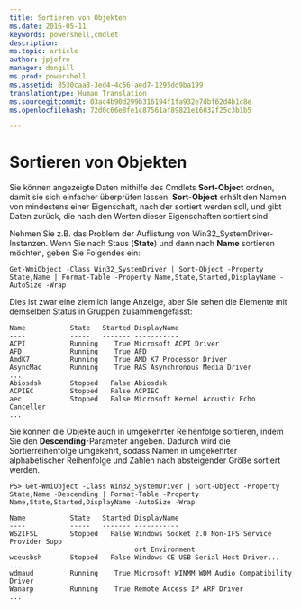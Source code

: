 ```yaml
---
title: Sortieren von Objekten
ms.date: 2016-05-11
keywords: powershell,cmdlet
description: 
ms.topic: article
author: jpjofre
manager: dongill
ms.prod: powershell
ms.assetid: 8530caa8-3ed4-4c56-aed7-1295dd9ba199
translationtype: Human Translation
ms.sourcegitcommit: 03ac4b90d299b316194f1fa932e7dbf62d4b1c8e
ms.openlocfilehash: 72d0c66e8fe1c87561af89821e16032f25c3b1b5

---
```


# Sortieren von Objekten
Sie können angezeigte Daten mithilfe des Cmdlets **Sort\-Object** ordnen, damit sie sich einfacher überprüfen lassen. **Sort\-Object** erhält den Namen von mindestens einer Eigenschaft, nach der sortiert werden soll, und gibt Daten zurück, die nach den Werten dieser Eigenschaften sortiert sind.

Nehmen Sie z.B. das Problem der Auflistung von Win32\_SystemDriver-Instanzen. Wenn Sie nach Staus (**State**) und dann nach **Name** sortieren möchten, geben Sie Folgendes ein:

```
Get-WmiObject -Class Win32_SystemDriver | Sort-Object -Property State,Name | Format-Table -Property Name,State,Started,DisplayName -AutoSize -Wrap
```

Dies ist zwar eine ziemlich lange Anzeige, aber Sie sehen die Elemente mit demselben Status in Gruppen zusammengefasst:

```
Name           State   Started DisplayName
----           -----   ------- -----------
ACPI           Running    True Microsoft ACPI Driver
AFD            Running    True AFD
AmdK7          Running    True AMD K7 Processor Driver
AsyncMac       Running    True RAS Asynchronous Media Driver
...
Abiosdsk       Stopped   False Abiosdsk
ACPIEC         Stopped   False ACPIEC
aec            Stopped   False Microsoft Kernel Acoustic Echo Canceller
...
```

Sie können die Objekte auch in umgekehrter Reihenfolge sortieren, indem Sie den **Descending**-Parameter angeben. Dadurch wird die Sortierreihenfolge umgekehrt, sodass Namen in umgekehrter alphabetischer Reihenfolge und Zahlen nach absteigender Größe sortiert werden.

```
PS> Get-WmiObject -Class Win32_SystemDriver | Sort-Object -Property State,Name -Descending | Format-Table -Property Name,State,Started,DisplayName -AutoSize -Wrap

Name           State   Started DisplayName
----           -----   ------- -----------
WS2IFSL        Stopped   False Windows Socket 2.0 Non-IFS Service Provider Supp
                               ort Environment
wceusbsh       Stopped   False Windows CE USB Serial Host Driver...
...
wdmaud         Running    True Microsoft WINMM WDM Audio Compatibility Driver
Wanarp         Running    True Remote Access IP ARP Driver
...
```




<!--HONumber=Aug16_HO3-->


